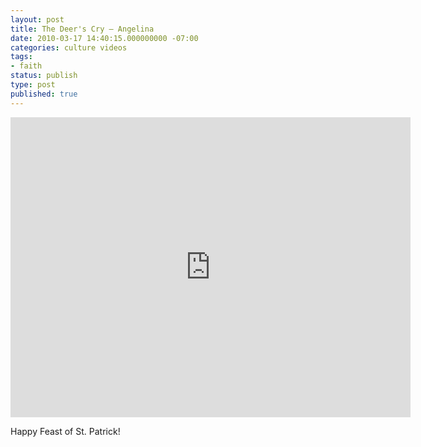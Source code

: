 ```yaml
---
layout: post
title: The Deer's Cry – Angelina
date: 2010-03-17 14:40:15.000000000 -07:00
categories: culture videos
tags:
- faith
status: publish
type: post
published: true
---
```

<iframe width="640" height="480" src="https://www.youtube.com/embed/zJx_Lu4PymE" frameborder="0" allowfullscreen></iframe>

Happy Feast of St. Patrick!
